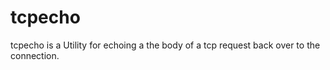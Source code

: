 # tcpecho
tcpecho is a Utility for echoing a the body of a tcp request back over to the connection.
